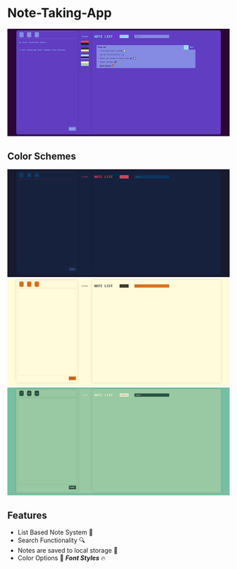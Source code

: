 # Note-Taking-App

![Screenshot](https://github.com/EbenZergaw/Note-Taking-App/blob/readme-assets/readme-img-presentation.png)

## Color Schemes
<div align="center">
    <img src="https://github.com/EbenZergaw/Note-Taking-App/blob/readme-assets/readme-img-color1.png">
    <img src="https://github.com/EbenZergaw/Note-Taking-App/blob/readme-assets/readme-img-color2.png">
    <img src="https://github.com/EbenZergaw/Note-Taking-App/blob/readme-assets/readme-img-color3.png">
</div>

## Features
* List Based Note System 📝
* Search Functionality 🔍
* Notes are saved to local storage 💾
* Color Options 🌈
***_Font Styles_*** 🔥


